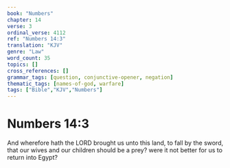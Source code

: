```yaml
---
book: "Numbers"
chapter: 14
verse: 3
ordinal_verse: 4112
ref: "Numbers 14:3"
translation: "KJV"
genre: "Law"
word_count: 35
topics: []
cross_references: []
grammar_tags: [question, conjunctive-opener, negation]
thematic_tags: [names-of-god, warfare]
tags: ["Bible","KJV","Numbers"]
---
```


# Numbers 14:3

And wherefore hath the LORD brought us unto this land, to fall by the sword, that our wives and our children should be a prey? were it not better for us to return into Egypt?
